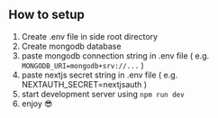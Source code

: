 ## How to setup 

1. Create .env file in side root directory 
2. Create mongodb database 
3. paste mongodb connection string in .env file ( e.g. `MONGODB_URI=mongodb+srv://...` )
4. paste nextjs secret string in .env file ( e.g. NEXTAUTH_SECRET=nextjsauth )
5. start development server using `npm run dev`
6. enjoy 😎